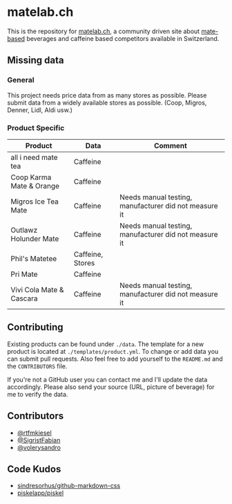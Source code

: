 # matelab.ch
This is the repository for [matelab.ch](https://matelab.ch), a community driven site about [mate-based](https://en.wikipedia.org/wiki/Mate_(drink)) beverages and caffeine based competitors available in Switzerland.

## Missing data
### General
This project needs price data from as many stores as possible. Please submit data from a widely available stores as possible. (Coop, Migros, Denner, Lidl, Aldi usw.)

### Product Specific
| Product                  | Data             | Comment                                                |
|--------------------------|------------------|--------------------------------------------------------|
| all i need mate tea      | Caffeine         |                                                        |
| Coop Karma Mate & Orange | Caffeine         |                                                        |
| Migros Ice Tea Mate      | Caffeine         | Needs manual testing, manufacturer  did not measure it |
| Outlawz Holunder Mate    | Caffeine         | Needs manual testing, manufacturer  did not measure it |
| Phil's Matetee           | Caffeine, Stores |                                                        |
| Pri Mate                 | Caffeine         |                                                        |
| Vivi Cola Mate & Cascara | Caffeine         | Needs manual testing, manufacturer  did not measure it |

## Contributing
Existing products can be found under `./data`. The template for a new product is located at `./templates/product.yml`. To change or add data you can submit pull requests. Also feel free to add yourself to the `README.md` and the `CONTRIBUTORS` file. 

If you're not a GitHub user you can contact me and I'll update the data accordingly. Please also send your source (URL, picture of beverage) for me to verify the data.

## Contributors
+ [@rtfmkiesel](https://twitter.com/rtfmkiesel)
+ [@SigristFabian](https://twitter.com/SigristFabian)
+ [@volerysandro](https://twitter.com/volerysandro)

## Code Kudos
+ [sindresorhus/github-markdown-css](https://github.com/sindresorhus/github-markdown-css)
+ [piskelapp/piskel](https://github.com/piskelapp/piskel/)